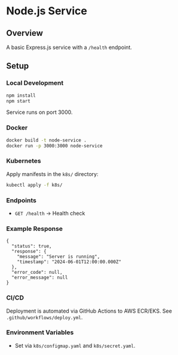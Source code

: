 # Node.js Service

## Overview
A basic Express.js service with a `/health` endpoint.

## Setup

### Local Development
```bash
npm install
npm start
```

Service runs on port 3000.

### Docker
```bash
docker build -t node-service .
docker run -p 3000:3000 node-service
```

### Kubernetes
Apply manifests in the `k8s/` directory:
```bash
kubectl apply -f k8s/
```

### Endpoints
- `GET /health` → Health check

### Example Response
```
{
  "status": true,
  "response": {
    "message": "Server is running",
    "timestamp": "2024-06-01T12:00:00.000Z"
  },
  "error_code": null,
  "error_message": null
}
```

### CI/CD
Deployment is automated via GitHub Actions to AWS ECR/EKS. See `.github/workflows/deploy.yml`.

### Environment Variables
- Set via `k8s/configmap.yaml` and `k8s/secret.yaml`.